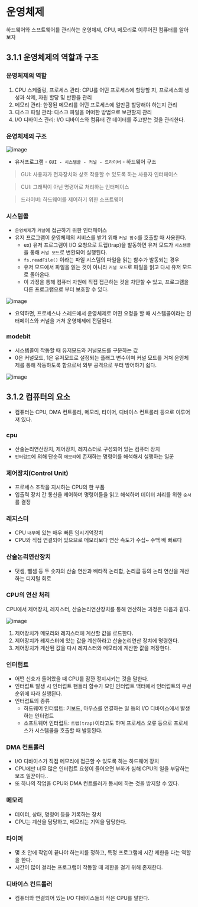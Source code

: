 # 운영체제

하드웨어와 스프트웨어를 관리하는 운영체제, CPU, 메모리로 이루어진 컴퓨터를 알아보자

## 3.1.1 운영체제의 역할과 구조

### 운영체제의 역할

1. CPU 스케줄링, 프로세스 관리: CPU를 어떤 프로세스에 할당할 지, 프로세스의 생성과 삭제, 자원 할당 및 반환을 관리
2. 메모리 관리: 한정된 메모리를 어떤 프로세스에 얼만큼 할당해야 하는지 관리
3. 디스크 파일 관리: 디스크 파일을 어떠한 방법으로 보관할지 관리
4. I/O 디바이스 관리: I/O 디바이스와 컴퓨터 간 데이터를 주고받는 것을 관리한다.

### 운영체제의 구조

![image](https://user-images.githubusercontent.com/81108344/206994480-07fa5a17-e402-48eb-aa09-3089c9228231.png)

- 유저프로그램 - `GUI - 시스템콜 - 커널 - 드라이버` - 하드웨어 구조

> GUI: 사용자가 전자장치와 상호 작용할 수 있도록 하는 사용자 인터페이스
>

> CUI: 그래픽이 아닌 명령어로 처리하는 인터페이스
>

> 드라이버: 하드웨어를 제어하기 위한 소프트웨어
>

### 시스템콜

- `운영체제`가 `커널`에 접근하기 위한 인터페이스
- 유저 프로그램이 운영체제의 서비스를 받기 위해 `커널 함수`를 호출할 때 사용한다.
    - ex) 유저 프로그램이 I/O 요청으로 트랩(trap)을 발동하면 유저 모드가 `시스템콜`을 통해 `커널 모드`로 변환되어 실행된다.
    - `fs.readFile()` 이라는 파일 시스템의 파일을 읽는 함수가 발동되는 경우
    - 유저 모드에서 파일을 읽는 것이 아니라 `커널 모드`로 파일을 읽고 다시 유저 모드로 돌아온다.
    - 이 과정을 통해 컴퓨터 자원에 직접 접근하는 것을 차단할 수 있고, 프로그램을 다른 프로그램으로 부터 보호할 수 있다.

![image](https://user-images.githubusercontent.com/81108344/206994619-ba92f208-9d70-4df9-8d80-d8209ef3a733.png)
- 요약하면, 프로세스나 스레드에서 운영체제로 어떤 요청을 할 때 시스템콜이라는 인터페이스와 커널을 거쳐 운영체제에 전달된다.

### modebit

- 시스템콜이 작동할 때 유저모드와 커널모드를 구분하는 값
- 0은 커널모드, 1은 유저모드로 설정되는 플래그 변수이며 커널 모드를 거쳐 운영체제를 통해 작동하도록 함으로써 외부 공격으로 부터 방어하기 쉽다.

![image](https://user-images.githubusercontent.com/81108344/206994681-b8ecb9dc-3b33-4e31-b2f9-d3dd62338f94.png)
## 3.1.2 컴퓨터의 요소

- 컴퓨터는 CPU, DMA 컨트롤러, 메모리, 타이머, 디바이스 컨트롤러 등으로 이루어져 있다.

### cpu

- 산술논리연산장치, 제어장치, 레지스터로 구성되어 있는 컴퓨터 장치
- `인터럽트`에 의해 단순히 `메모리`에 존재하는 명령어를 해석해서 실행하는 일꾼

### 제어장치(Control Unit)

- 프로세스 조작을 지시하는 CPU의 한 부품
- 입출력 장치 간 통신을 제어하며 명령어들을 읽고 해석하며 데이터 처리를 위한 `순서`를 결정

### 레지스터

- CPU `내부`에 있는 매우 빠른 임시기억장치
- CPU와 직접 연결되어 있으므로 메모리보다 연산 속도가 수십~ 수백 배 빠르다

### 산술논리연산장치

- 덧셈, 뺄셈 등 두 숫자의 산술 연산과 배타적 논리합, 논리곱 등의 논리 연산을 계산하는 디지털 회로

### CPU의 연산 처리

CPU에서 제어장치, 레지스터, 산술논리연산장치를 통해 연산하는 과정은 다음과 같다.

![image](https://user-images.githubusercontent.com/81108344/206994736-ccf4c3ec-ec1e-42d3-8db9-67c175004d35.png)

1. 제어장치가 메모리와 레지스터에 계산할 값을 로드한다.
2. 제어장치가 레지스터에 있는 값을 계산하라고 산술논리연산 장치에 명령한다.
3. 제어장치가 계산된 값을 다시 레지스터와 메모리에 계산한 값을 저장한다.

### 인터럽트

- 어떤 신호가 들어왔을 때 CPU를 잠깐 정지시키는 것을 말한다.
- 인터럽트 발생 시 인터럽트 핸들러 함수가 모인 인터럽트 백터에서 인터럽트의 우선순위에 따라 실행된다.
- 인터럽트의 종류
    - 하드웨어 인터럽트: 키보드, 마우스를 연결하는 일 등의 I/O 디바이스에서 발생하는 인터럽트
    - 소프트웨어 인터럽트: `트랩(trap)`이라고도 하며 프로세스 오류 등으로 프로세스가 시스템콜을 호출할 때 발동된다.


### DMA 컨트롤러

- I/O 디바이스가 직접 메모리에 접근할 수 있도록 하는 하드웨어 장치
- CPU에만 너무 많은 인터럽트 요청이 들어오면 부하가 심해 CPU의 일을 부담하는 보조 일꾼이다..
- 또 하나의 작업을 CPU와 DMA 컨트롤러가 동시에 하는 것을 방지할 수 있다.

### 메모리

- 데이터, 상태, 명령어 등을 기록하는 장치
- CPU는 계산을 담당하고, 메모리는 기억을 담당한다.

### 타이머

- 몇 초 안에 작업이 끝나야 하는지를 정하고, 특정 프로그램에 시간 제한을 다는 역할을 한다.
- 시간이 많이 걸리는 프로그램이 작동할 때 제한을 걸기 위해 존재한다.

### 디바이스 컨트롤러

- 컴퓨터와 연결되어 있는 I/O 디바이스들의 작은 CPU를 말한다.